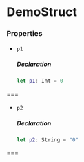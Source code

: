 # DemoStruct

### Properties

- `p1`

  ##### Declaration

  ```swift
  let p1: Int = 0
  ```



===
- `p2`

  ##### Declaration

  ```swift
  let p2: String = "0"
  ```



===


